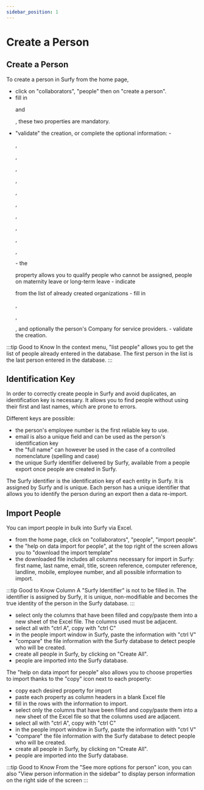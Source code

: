 ```yaml
---
sidebar_position: 1
---
```

# Create a Person


## Create a Person

<Youtube code="-kPHKbOjwI8"/>

To create a person in Surfy from the home page,
-   click on "collaborators", "people" then on "create a person". 
-   fill in <P code="person:lastname" /> and <P code="person:firstname" />, these two properties are mandatory.
-   "validate" the creation, or complete the optional information: 
        -   <P code="person:email" />, <P code="person:picture" />, <P code="person:title" />, <P code="person:monitorReference" />, <P code="person:computerReference" />, <P code="person:telephone" />, <P code="person:cellphone" />, <P code="person:code" />, <P code="person:startDate" />, <P code="person:endDate" />, <P code="person:info" />
        -   the <P code="person:notAffectable" /> property allows you to qualify people who cannot be assigned, people on maternity leave or long-term leave
        -   indicate <P code="person:organization" /> from the list of already created organizations
        -   fill in <P code="person:personState" />, <P code="person:personSecurityProfile" />, <P code="person:costCenter" />, and optionally the person's Company for service providers.
        -   validate the creation.

:::tip Good to Know
 In the context menu, "list people" allows you to get the list of people already entered in the database. The first person in the list is the last person entered in the database.
 :::


## Identification Key

In order to correctly create people in Surfy and avoid duplicates, an identification key is necessary. It allows you to find people without using their first and last names, which are prone to errors.

Different keys are possible:

-   the person's employee number is the first reliable key to use.
-   email is also a unique field and can be used as the person's identification key
-   the "full name" can however be used in the case of a controlled nomenclature (spelling and case)
-   the unique Surfy identifier delivered by Surfy, available from a people export once people are created in Surfy.

The Surfy identifier is the identification key of each entity in Surfy. It is assigned by Surfy and is unique.
Each person has a unique identifier that allows you to identify the person during an export then a data re-import.


## Import People 

<Youtube code="SHWytpRbpOQ"/>

You can import people in bulk into Surfy via Excel.

-   from the home page, click on "collaborators", "people", "import people".
-   the "help on data import for people", at the top right of the screen allows you to "download the import template"
-   the downloaded file includes all columns necessary for import in Surfy: first name, last name, email, title, screen reference, computer reference, landline, mobile, employee number, and all possible information to import.

:::tip Good to Know
Column A "Surfy Identifier" is not to be filled in. The identifier is assigned by Surfy, it is unique, non-modifiable and becomes the true identity of the person in the Surfy database.
:::

-   select only the columns that have been filled and copy/paste them into a new sheet of the Excel file. The columns used must be adjacent.
 -  select all with "ctrl A", copy with "ctrl C"
 -  in the people import window in Surfy, paste the information with "ctrl V"
 -  "compare" the file information with the Surfy database to detect people who will be created.
 -  create all people in Surfy, by clicking on "Create All".
 -  people are imported into the Surfy database.


The "help on data import for people" also allows you to choose properties to import thanks to the "copy" icon next to each property:
 
-   copy each desired property for import
-   paste each property as column headers in a blank Excel file
-   fill in the rows with the information to import.
-   select only the columns that have been filled and copy/paste them into a new sheet of the Excel file so that the columns used are adjacent.
 -  select all with "ctrl A", copy with "ctrl C"
 -  in the people import window in Surfy, paste the information with "ctrl V"
 -  "compare" the file information with the Surfy database to detect people who will be created.
 -  create all people in Surfy, by clicking on "Create All".
 -  people are imported into the Surfy database.




:::tip Good to Know
From the "See more options for person" icon, you can also "View person information in the sidebar" to display person information on the right side of the screen
:::